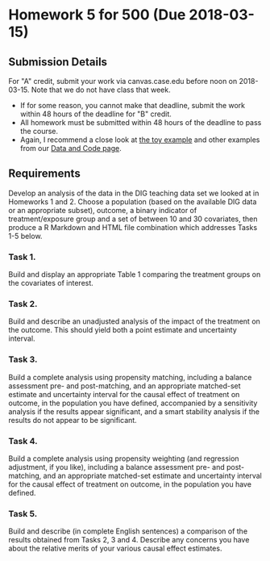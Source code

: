 # Homework 5 for 500 (Due 2018-03-15)

## Submission Details

For "A" credit, submit your work via canvas.case.edu before noon on 2018-03-15. Note that we do not have class that week.

- If for some reason, you cannot make that deadline, submit the work within 48 hours of the deadline for "B" credit.
- All homework must be submitted within 48 hours of the deadline to pass the course.
- Again, I recommend a close look at [the toy example](https://github.com/THOMASELOVE/500-2018/tree/master/data-and-code/toy_example) and other examples from our [Data and Code page](https://github.com/THOMASELOVE/500-2018/tree/master/data-and-code).

## Requirements

Develop an analysis of the data in the DIG teaching data set we looked at in Homeworks 1 and 2. Choose a population (based on the available DIG data or an appropriate subset), outcome, a binary indicator of treatment/exposure group and a set of between 10 and 30 covariates, then produce a R Markdown and HTML file combination which addresses Tasks 1-5 below.

### Task 1. 

Build and display an appropriate Table 1 comparing the treatment groups on the covariates of interest.

### Task 2.

Build and describe an unadjusted analysis of the impact of the treatment on the outcome. This should yield both a point estimate and uncertainty interval.

### Task 3. 

Build a complete analysis using propensity matching, including a balance assessment pre- and post-matching, and an appropriate matched-set estimate and uncertainty interval for the causal effect of treatment on outcome, in the population you have defined, accompanied by a sensitivity analysis if the results appear significant, and a smart stability analysis if the results do not appear to be significant.

### Task 4.

Build a complete analysis using propensity weighting (and regression adjustment, if you like), including a balance assessment pre- and post-matching, and an appropriate matched-set estimate and uncertainty interval for the causal effect of treatment on outcome, in the population you have defined.

### Task 5. 

Build and describe (in complete English sentences) a comparison of the results obtained from Tasks 2, 3 and 4. Describe any concerns you have about the relative merits of your various causal effect estimates.

